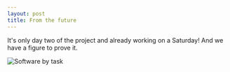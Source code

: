 ```yaml
---
layout: post
title: From the future
---
```


It's only day two of the project and already working on a Saturday! And we have a figure to prove it.

![Software by task](/assets/software_by_task.png)
